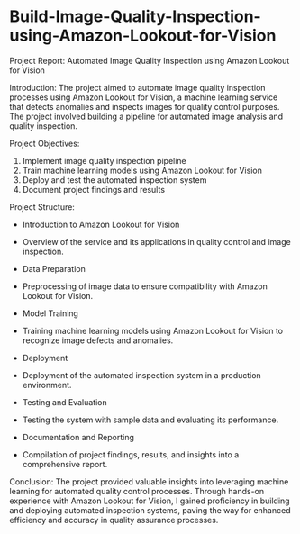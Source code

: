 # Build-Image-Quality-Inspection-using-Amazon-Lookout-for-Vision

Project Report: Automated Image Quality Inspection using Amazon Lookout for Vision

Introduction:
The project aimed to automate image quality inspection processes using Amazon Lookout for Vision, a machine learning service that detects anomalies and inspects images for quality control purposes. The project involved building a pipeline for automated image analysis and quality inspection.

Project Objectives:
1. Implement image quality inspection pipeline
2. Train machine learning models using Amazon Lookout for Vision
3. Deploy and test the automated inspection system
4. Document project findings and results

Project Structure:

* Introduction to Amazon Lookout for Vision
 - Overview of the service and its applications in quality control and image inspection.
* Data Preparation
 - Preprocessing of image data to ensure compatibility with Amazon Lookout for Vision.
* Model Training
 - Training machine learning models using Amazon Lookout for Vision to recognize image defects and anomalies.
* Deployment
 - Deployment of the automated inspection system in a production environment.
* Testing and Evaluation
 - Testing the system with sample data and evaluating its performance.
* Documentation and Reporting
 - Compilation of project findings, results, and insights into a comprehensive report.

Conclusion:
The project provided valuable insights into leveraging machine learning for automated quality control processes. Through hands-on experience with Amazon Lookout for Vision, I gained proficiency in building and deploying automated inspection systems, paving the way for enhanced efficiency and accuracy in quality assurance processes.
